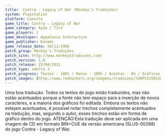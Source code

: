 ```yaml
---
title:  Contra - Legacy of War (Monkey's Traduções)
system: Playstation
platform: Console
game_title: Contra - Legacy of War
game_category: Ação / Tiro
game_players: 2
game_developer: Appaloosa Interactive
game_publisher: Konami
game_release_date: 30/11/1996
patch_group: Monkey's Traduções
patch_site: http://www.monkeystraducoes.com/
patch_version: 1.0
patch_release: 23/04/2011
patch_type: xdelta 3
patch_progress: Textos - 100% / Menus - 100% / Acentos - 0% / Gráficos - 90%
patch_images: [http://www.romhackers.org/imagens/traducoes/%5BPS1%5D%20Contra%20-%20Legacy%20of%20War%20-%20Monkey's%20Tradu%C3%A7%C3%B5es%20-%201.jpg,http://www.romhackers.org/imagens/traducoes/%5BPS1%5D%20Contra%20-%20Legacy%20of%20War%20-%20Monkey's%20Tradu%C3%A7%C3%B5es%20-%202.jpg,http://www.romhackers.org/imagens/traducoes/%5BPS1%5D%20Contra%20-%20Legacy%20of%20War%20-%20Monkey's%20Tradu%C3%A7%C3%B5es%20-%203.jpg]
---
```

Uma boa tradução. Todos os textos do jogo estão traduzidos, mas não estão acentuados porque a fonte não tem espaço para a inserção de novos caracteres, e a maioria dos gráficos foi editada. Embora os textos não estejam acentuados, é possível notar trechos completamente acentuados na tradução, mas, segundo o autor, esses trechos estão em forma de gráfico dentro do jogo. ATENÇÃO:Esta tradução deve ser aplicada em uma imagem de CD em formato BIN+CUE da versão americana (SLUS-00288) do jogo Contra - Legacy of War.